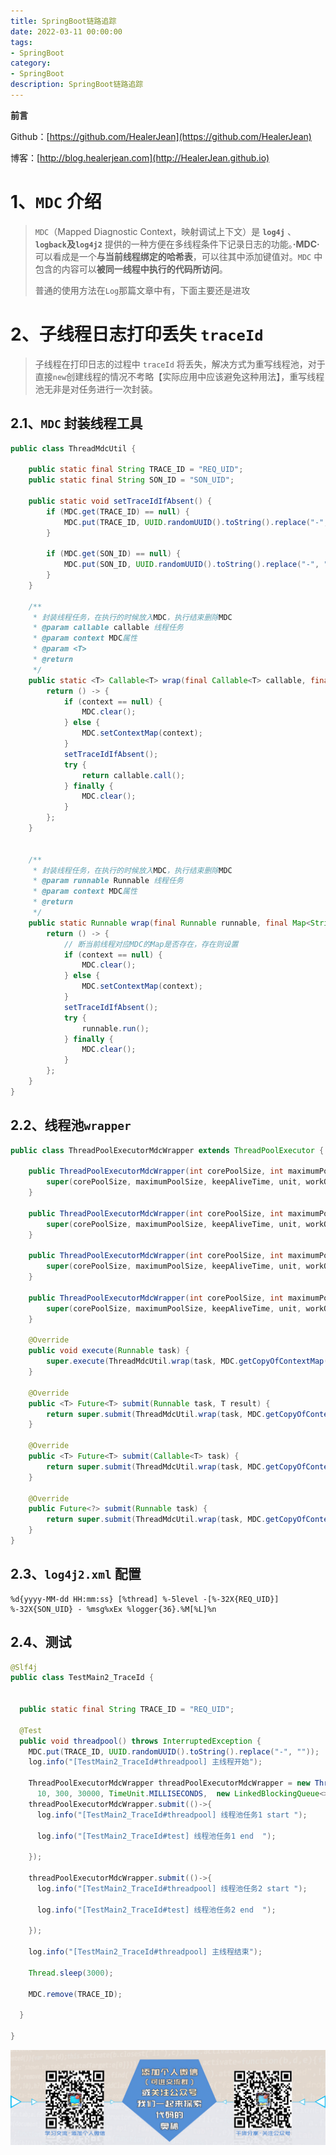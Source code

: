 ```yaml
---
title: SpringBoot链路追踪
date: 2022-03-11 00:00:00
tags: 
- SpringBoot
category: 
- SpringBoot
description: SpringBoot链路追踪
---
```


**前言**     

 Github：[https://github.com/HealerJean](https://github.com/HealerJean)         

 博客：[http://blog.healerjean.com](http://HealerJean.github.io)          



# 1、`MDC` 介绍

> `MDC`（Mapped Diagnostic Context，映射调试上下文）是 **`log4j`** 、**`logback`**及**`log4j2`** 提供的一种方便在多线程条件下记录日志的功能。**·MDC·** 可以看成是一个**与当前线程绑定的哈希表**，可以往其中添加键值对。`MDC` 中包含的内容可以**被同一线程中执行的代码所访问**。         
>
> 普通的使用方法在`Log`那篇文章中有，下面主要还是进攻



# 2、子线程日志打印丢失 `traceId`

> 子线程在打印日志的过程中 `traceId` 将丢失，解决方式为重写线程池，对于直接`new`创建线程的情况不考略【实际应用中应该避免这种用法】，重写线程池无非是对任务进行一次封装。





## 2.1、`MDC` 封装线程工具

```java
public class ThreadMdcUtil {

    public static final String TRACE_ID = "REQ_UID";
    public static final String SON_ID = "SON_UID";

    public static void setTraceIdIfAbsent() {
        if (MDC.get(TRACE_ID) == null) {
            MDC.put(TRACE_ID, UUID.randomUUID().toString().replace("-", ""));
        }

        if (MDC.get(SON_ID) == null) {
            MDC.put(SON_ID, UUID.randomUUID().toString().replace("-", ""));
        }
    }

    /**
     * 封装线程任务，在执行的时候放入MDC，执行结束删除MDC
     * @param callable callable 线程任务
     * @param context MDC属性
     * @param <T>
     * @return
     */
    public static <T> Callable<T> wrap(final Callable<T> callable, final Map<String, String> context) {
        return () -> {
            if (context == null) {
                MDC.clear();
            } else {
                MDC.setContextMap(context);
            }
            setTraceIdIfAbsent();
            try {
                return callable.call();
            } finally {
                MDC.clear();
            }
        };
    }


    /**
     * 封装线程任务，在执行的时候放入MDC，执行结束删除MDC
     * @param runnable Runnable 线程任务
     * @param context MDC属性
     * @return
     */
    public static Runnable wrap(final Runnable runnable, final Map<String, String> context) {
        return () -> {
            // 断当前线程对应MDC的Map是否存在，存在则设置
            if (context == null) {
                MDC.clear();
            } else {
                MDC.setContextMap(context);
            }
            setTraceIdIfAbsent();
            try {
                runnable.run();
            } finally {
                MDC.clear();
            }
        };
    }
}

```



## 2.2、线程池`wrapper`

```java
public class ThreadPoolExecutorMdcWrapper extends ThreadPoolExecutor {

    public ThreadPoolExecutorMdcWrapper(int corePoolSize, int maximumPoolSize, long keepAliveTime, TimeUnit unit, BlockingQueue<Runnable> workQueue) {
        super(corePoolSize, maximumPoolSize, keepAliveTime, unit, workQueue);
    }

    public ThreadPoolExecutorMdcWrapper(int corePoolSize, int maximumPoolSize, long keepAliveTime, TimeUnit unit, BlockingQueue<Runnable> workQueue, ThreadFactory threadFactory) {
        super(corePoolSize, maximumPoolSize, keepAliveTime, unit, workQueue, threadFactory);
    }

    public ThreadPoolExecutorMdcWrapper(int corePoolSize, int maximumPoolSize, long keepAliveTime, TimeUnit unit, BlockingQueue<Runnable> workQueue, RejectedExecutionHandler handler) {
        super(corePoolSize, maximumPoolSize, keepAliveTime, unit, workQueue, handler);
    }

    public ThreadPoolExecutorMdcWrapper(int corePoolSize, int maximumPoolSize, long keepAliveTime, TimeUnit unit, BlockingQueue<Runnable> workQueue, ThreadFactory threadFactory, RejectedExecutionHandler handler) {
        super(corePoolSize, maximumPoolSize, keepAliveTime, unit, workQueue, threadFactory, handler);
    }

    @Override
    public void execute(Runnable task) {
        super.execute(ThreadMdcUtil.wrap(task, MDC.getCopyOfContextMap()));
    }

    @Override
    public <T> Future<T> submit(Runnable task, T result) {
        return super.submit(ThreadMdcUtil.wrap(task, MDC.getCopyOfContextMap()), result);
    }

    @Override
    public <T> Future<T> submit(Callable<T> task) {
        return super.submit(ThreadMdcUtil.wrap(task, MDC.getCopyOfContextMap()));
    }

    @Override
    public Future<?> submit(Runnable task) {
        return super.submit(ThreadMdcUtil.wrap(task, MDC.getCopyOfContextMap()));
    }
}
```

## 2.3、`log4j2.xml` 配置

```
%d{yyyy-MM-dd HH:mm:ss} [%thread] %-5level -[%-32X{REQ_UID}] %-32X{SON_UID} - %msg%xEx %logger{36}.%M[%L]%n
```



## 2.4、测试

```java
@Slf4j
public class TestMain2_TraceId {


  public static final String TRACE_ID = "REQ_UID";

  @Test
  public void threadpool() throws InterruptedException {
    MDC.put(TRACE_ID, UUID.randomUUID().toString().replace("-", ""));
    log.info("[TestMain2_TraceId#threadpool] 主线程开始");
    
    ThreadPoolExecutorMdcWrapper threadPoolExecutorMdcWrapper = new ThreadPoolExecutorMdcWrapper(
      10, 300, 30000, TimeUnit.MILLISECONDS,  new LinkedBlockingQueue<>(10));
    threadPoolExecutorMdcWrapper.submit(()->{
      log.info("[TestMain2_TraceId#threadpool] 线程池任务1 start ");

      log.info("[TestMain2_TraceId#test] 线程池任务1 end  ");

    });

    threadPoolExecutorMdcWrapper.submit(()->{
      log.info("[TestMain2_TraceId#threadpool] 线程池任务2 start ");

      log.info("[TestMain2_TraceId#test] 线程池任务2 end  ");

    });

    log.info("[TestMain2_TraceId#threadpool] 主线程结束");

    Thread.sleep(3000);

    MDC.remove(TRACE_ID);

  }

}
```









![ContactAuthor](https://raw.githubusercontent.com/HealerJean/HealerJean.github.io/master/assets/img/artical_bottom.jpg)



<!-- Gitalk 评论 start  -->

<link rel="stylesheet" href="https://unpkg.com/gitalk/dist/gitalk.css">

<script src="https://unpkg.com/gitalk@latest/dist/gitalk.min.js"></script> 
<div id="gitalk-container"></div>    
 <script type="text/javascript">
    var gitalk = new Gitalk({
		clientID: `1d164cd85549874d0e3a`,
		clientSecret: `527c3d223d1e6608953e835b547061037d140355`,
		repo: `HealerJean.github.io`,
		owner: 'HealerJean',
		admin: ['HealerJean'],
		id: 'B2jsPbCghUKlmzwM',
    });
    gitalk.render('gitalk-container');
</script> 




<!-- Gitalk end -->



